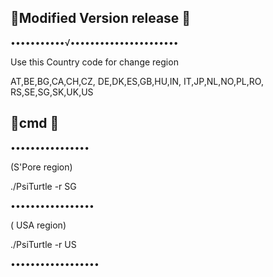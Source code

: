 ## 🍭Modified Version release 🍭
•••••••••••√••••••••••••••••••••••

Use this Country code for
change region



AT,BE,BG,CA,CH,CZ,
DE,DK,ES,GB,HU,IN,
IT,JP,NL,NO,PL,RO,
RS,SE,SG,SK,UK,US

## 🍭cmd 🍭

••••••••••••••••

(S'Pore region)


./PsiTurtle -r SG  



•••••••••••••••••

( USA region)


./PsiTurtle -r US  


••••••••••••••••••
